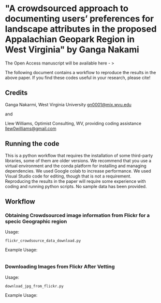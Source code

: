 # "A crowdsourced approach to documenting users’ preferences for landscape attributes in the proposed Appalachian Geopark Region in West Virginia" by Ganga Nakami
The Open Access manuscript will be available here - > 

The following document contains a workflow to reproduce the results in the above paper. If you find these codes useful in your research, please cite!

## Credits
Ganga Nakarmi, West Virginia University
gn0001@mix.wvu.edu

and

Llew Williams, Optimist Consulting, WV, providing coding assistance
llew0williams@gmail.com

## Running the code
This is a python workflow that requires the installation of some third-party libraries, some of them are older versions. We recommend that you use a virtual environment and the conda platform for installing and managing dependencies. We used Google colab to increase performance. We used Visual Studio code for editing, though that is not a requirement. Reproducing the results in the paper will require some experience with coding and running python scripts. No sample data has been provided. 

## Workflow
### Obtaining Crowdsourced image information from Flickr for a specic Geographic region
Usage: 

```
flickr_crowdsource_data_download.py
```

Example Usage:

```
```
### Downloading Images from Flickr After Vetting
Usage: 

```
download_jpg_from_flickr.py
```

Example Usage:

```
```
